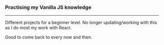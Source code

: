 ### Practising my Vanilla JS knowledge

------

Different projects for a beginner level. No longer updating/working with this as I do most my work with React.

Good to come back to every now and then. 
